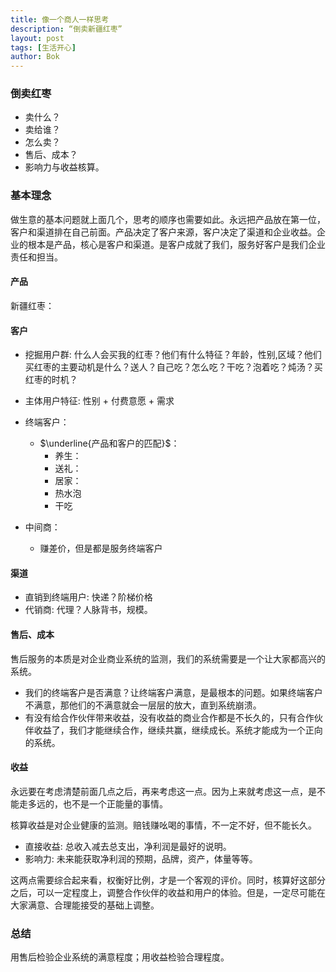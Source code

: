 ```yaml
---
title: 像一个商人一样思考
description: “倒卖新疆红枣”
layout: post
tags: [生活开心]
author: Bok
---
```


### 倒卖红枣

- 卖什么？
- 卖给谁？
- 怎么卖？
- 售后、成本？
- 影响力与收益核算。

### 基本理念

做生意的基本问题就上面几个，思考的顺序也需要如此。永远把产品放在第一位，客户和渠道排在自己前面。产品决定了客户来源，客户决定了渠道和企业收益。企业的根本是产品，核心是客户和渠道。是客户成就了我们，服务好客户是我们企业责任和担当。

#### 产品

新疆红枣：

#### 客户
- 挖掘用户群: 什么人会买我的红枣？他们有什么特征？年龄，性别,区域？他们买红枣的主要动机是什么？送人？自己吃？怎么吃？干吃？泡着吃？炖汤？买红枣的时机？
- 主体用户特征: 性别 + 付费意愿 + 需求

- 终端客户：
    + $\underline{产品和客户的匹配}$：
        * 养生：
        * 送礼：
        * 居家：
        * 热水泡
        * 干吃
- 中间商：
    + 赚差价，但是都是服务终端客户


#### 渠道
- 直销到终端用户: 快递？阶梯价格
- 代销商: 代理？人脉背书，规模。

#### 售后、成本
售后服务的本质是对企业商业系统的监测，我们的系统需要是一个让大家都高兴的系统。

- 我们的终端客户是否满意？让终端客户满意，是最根本的问题。如果终端客户不满意，那他们的不满意就会一层层的放大，直到系统崩溃。
- 有没有给合作伙伴带来收益，没有收益的商业合作都是不长久的，只有合作伙伴收益了，我们才能继续合作，继续共赢，继续成长。系统才能成为一个正向的系统。

#### 收益
永远要在考虑清楚前面几点之后，再来考虑这一点。因为上来就考虑这一点，是不能走多远的，也不是一个正能量的事情。

核算收益是对企业健康的监测。赔钱赚吆喝的事情，不一定不好，但不能长久。

- 直接收益: 总收入减去总支出，净利润是最好的说明。
- 影响力: 未来能获取净利润的预期，品牌，资产，体量等等。

这两点需要综合起来看，权衡好比例，才是一个客观的评价。同时，核算好这部分之后，可以一定程度上，调整合作伙伴的收益和用户的体验。但是，一定尽可能在大家满意、合理能接受的基础上调整。

### 总结
用售后检验企业系统的满意程度；用收益检验合理程度。






